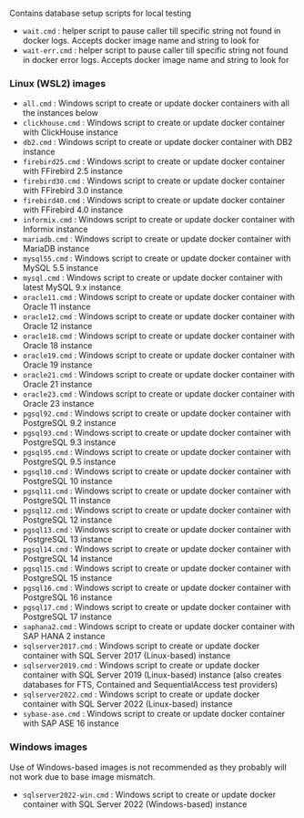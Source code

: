 Contains database setup scripts for local testing

- `wait.cmd` : helper script to pause caller till specific string not found in docker logs. Accepts docker image name and string to look for
- `wait-err.cmd` : helper script to pause caller till specific string not found in docker error logs. Accepts docker image name and string to look for

### Linux (WSL2) images

- `all.cmd` : Windows script to create or update docker containers with all the instances below
- `clickhouse.cmd` : Windows script to create or update docker container with ClickHouse instance
- `db2.cmd` : Windows script to create or update docker container with DB2 instance
- `firebird25.cmd` : Windows script to create or update docker container with FFirebird 2.5 instance
- `firebird30.cmd` : Windows script to create or update docker container with FFirebird 3.0 instance
- `firebird40.cmd` : Windows script to create or update docker container with FFirebird 4.0 instance
- `informix.cmd` : Windows script to create or update docker container with Informix instance
- `mariadb.cmd` : Windows script to create or update docker container with MariaDB instance
- `mysql55.cmd` : Windows script to create or update docker container with MySQL 5.5 instance
- `mysql.cmd` : Windows script to create or update docker container with latest MySQL 9.x instance
- `oracle11.cmd` : Windows script to create or update docker container with Oracle 11 instance
- `oracle12.cmd` : Windows script to create or update docker container with Oracle 12 instance
- `oracle18.cmd` : Windows script to create or update docker container with Oracle 18 instance
- `oracle19.cmd` : Windows script to create or update docker container with Oracle 19 instance
- `oracle21.cmd` : Windows script to create or update docker container with Oracle 21 instance
- `oracle23.cmd` : Windows script to create or update docker container with Oracle 23 instance
- `pgsql92.cmd` : Windows script to create or update docker container with PostgreSQL 9.2 instance
- `pgsql93.cmd` : Windows script to create or update docker container with PostgreSQL 9.3 instance
- `pgsql95.cmd` : Windows script to create or update docker container with PostgreSQL 9.5 instance
- `pgsql10.cmd` : Windows script to create or update docker container with PostgreSQL 10 instance
- `pgsql11.cmd` : Windows script to create or update docker container with PostgreSQL 11 instance
- `pgsql12.cmd` : Windows script to create or update docker container with PostgreSQL 12 instance
- `pgsql13.cmd` : Windows script to create or update docker container with PostgreSQL 13 instance
- `pgsql14.cmd` : Windows script to create or update docker container with PostgreSQL 14 instance
- `pgsql15.cmd` : Windows script to create or update docker container with PostgreSQL 15 instance
- `pgsql16.cmd` : Windows script to create or update docker container with PostgreSQL 16 instance
- `pgsql17.cmd` : Windows script to create or update docker container with PostgreSQL 17 instance
- `saphana2.cmd` : Windows script to create or update docker container with SAP HANA 2 instance
- `sqlserver2017.cmd` : Windows script to create or update docker container with SQL Server 2017 (Linux-based) instance
- `sqlserver2019.cmd` : Windows script to create or update docker container with SQL Server 2019 (Linux-based) instance (also creates databases for FTS, Contained and SequentialAccess test providers)
- `sqlserver2022.cmd` : Windows script to create or update docker container with SQL Server 2022 (Linux-based) instance
- `sybase-ase.cmd` : Windows script to create or update docker container with SAP ASE 16 instance

### Windows images

Use of Windows-based images is not recommended as they probably will not work due to base image mismatch.

- `sqlserver2022-win.cmd` : Windows script to create or update docker container with SQL Server 2022 (Windows-based) instance
